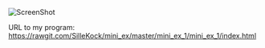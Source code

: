 ![ScreenShot](https://github.com/SilleKock/mini_ex/blob/master/mini_ex_1/Sk%C3%A6rmbillede%202018-02-09%20kl.%2010.47.27.png)

URL to my program:
https://rawgit.com/SilleKock/mini_ex/master/mini_ex_1/mini_ex_1/index.html
